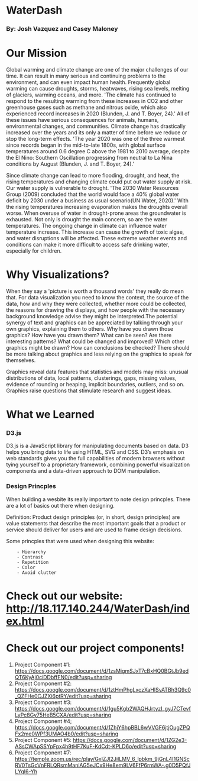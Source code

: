 # WaterDash

### By: Josh Vazquez and Casey Maloney 

# Our Mission 

Global warming and climate change are one of the major challenges of our time. It can result in many serious and continuing problems to the environment, and can even impact human health. Frequently global warming can cause droughts, storms, heatwaves, rising sea levels, melting of glaciers, warming oceans, and more. 'The climate has continued to respond to the resulting warming from these increases in CO2 and other greenhouse gases such as methane and nitrous oxide, which also experienced record increases in 2020 (Blunden, J. and T. Boyer, 24).' All of these issues have serious consequences for animals, humans, environmental changes, and communities. Climate change has drastically increased over the years and its only a matter of time before we reduce or stop the long-term effects. 'The year 2020 was one of the three warmest since records began in the mid-to-late 1800s, with global surface temperatures around 0.6 degree C above the 1981 to 2010 average, despite the El Nino: Southern Oscillation progressing from neutral to La Nina conditions by August (Blunden, J. and T. Boyer, 24).'

Since climate change can lead to more flooding, drought, and heat, the rising temperatures and changing climate could put out water supply at risk. Our water supply is vulnerable to drought. 'The 2030 Water Resources Group (2009) concluded that the world would face a 40% global water deficit by 2030 under a business as usual scenario(UN Water, 2020).' With the rising temperatures increasing evaporation makes the droughts overall worse. When overuse of water in drought-prone areas the groundwater is exhausted. Not only is drought the main concern, so are the water temperatures. The ongoing change in climate can influence water temperature increase. This increase can cause the growth of toxic algae, and water disruptions will be affected. These extreme weather events and conditions can make it more difficult to access safe drinking water, especially for children.


# Why Visualizations? 

When they say a 'picture is worth a thousand words' they really do mean that.  For data visualization you need to know the context, the source of the data, how and why they were collected, whether more could be collected, the reasons for drawing the displays, and how people with the necessary background knowledge advise they might be interpreted.The potential synergy of text and graphics can be appreciated by talking through your own graphics, explaining them to others. Why have you drawn those graphics? How have you drawn them? What can be seen? Are there interesting patterns? What could be changed and improved? Which other graphics might be drawn? How can conclusions be checked? There should be more talking about graphics and less relying on the graphics to speak for themselves.

Graphics reveal data features that statistics and models may miss: unusual distributions of data, local patterns, clusterings, gaps, missing values, evidence of rounding or heaping, implicit boundaries, outliers, and so on. Graphics raise questions that stimulate research and suggest ideas. 

# What we Learned

  ### D3.js 

D3.js is a JavaScript library for manipulating documents based on data. D3 helps you bring data to life using HTML, SVG and CSS. D3’s emphasis on web standards gives you the full capabilities of modern browsers without tying yourself to a proprietary framework, combining powerful visualization components and a data-driven approach to DOM manipulation.

  ### Design Princples 

When building a wesbite its really important to note design princples. There are a lot of basics out there when designing. 

Definition: Product design principles (or, in short, design principles) are value statements that describe the most important goals that a product or service should deliver for users and are used to frame design decisions.

Some princples that were used when designing this website: 
  
        - Hierarchy
        - Contrast 
        - Repetition 
        - Color
        - Avoid clutter 
        
# Check out our website: http://18.117.140.244/WaterDash/index.html

# Check out our project components! 

1. Project Component #1: https://docs.google.com/document/d/1zsMigmSJxT7cBxHQ0BGtJb9edQT6KyAj0ciDDbffFN0/edit?usp=sharing 
2. Project Component #2: https://docs.google.com/document/d/1ztHmPhgLxczXaHISvATBh3Q9c0_QZFHe0CJZXi6ptRY/edit?usp=sharing 
3. Project Component #3: https://docs.google.com/document/d/1gu5Kgb2WAQHJrtyzI_gyJ7CTevfLyPc8Gy75HeB5CXA/edit?usp=sharing
4. Project Component #4; https://docs.google.com/document/d/1ZhjY6hpBBL6wVVGF6jtjOugZPQFx2me0WPf3UMAO4b0/edit?usp=sharing
5. Project Component #5: https://docs.google.com/document/d/1ZG2e3-ASsCWApSSYpFpx4h9tHF7KuF-KdCdt-KPLD6o/edit?usp=sharing
6. Project Component #7: https://temple.zoom.us/rec/play/GxIZJl2JiILMV_6_lpbkm_9jGnL4I1GNScRV0TsGcVnFRLQRsmManiAG5eJCx9He8em9LV6FfP6rmWA-.g0D5PQfJLYqI6-Yh
